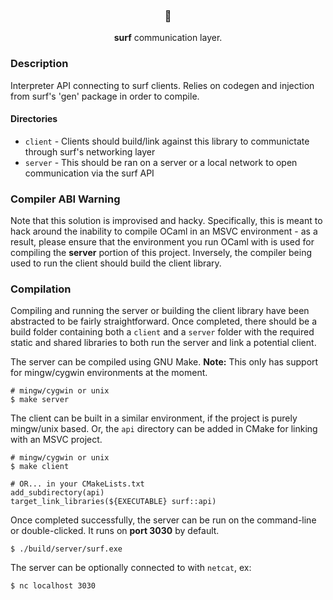 <h3 align="center">🦞</h3>
<p align="center"><b>surf</b> communication layer.</p>

### Description
Interpreter API connecting to surf clients. Relies on codegen and injection from surf's 'gen' package in order to compile.

#### Directories

* `client` - Clients should build/link against this library to communictate through surf's networking layer
* `server` - This should be ran on a server or a local network to open communication via the surf API

### Compiler ABI Warning
Note that this solution is improvised and hacky. Specifically, this is meant to hack around the inability to compile OCaml in an MSVC environment - as a result, please ensure that the environment you run OCaml with is used for compiling the **server** portion of this project. Inversely, the compiler being used to run the client should build the client library.

### Compilation
Compiling and running the server or building the client library have been abstracted to be fairly straightforward. Once completed, there should be a build folder containing both a `client` and a `server` folder with the required static and shared libraries to both run the server and link a potential client.

The server can be compiled using GNU Make. **Note:** This only has support for mingw/cygwin environments at the moment.
```
# mingw/cygwin or unix
$ make server
```

The client can be built in a similar environment, if the project is purely mingw/unix based. Or, the `api` directory can be added in CMake for linking with an MSVC project.
```
# mingw/cygwin or unix
$ make client

# OR... in your CMakeLists.txt
add_subdirectory(api)
target_link_libraries(${EXECUTABLE} surf::api)
```

Once completed successfully, the server can be run on the command-line or double-clicked. It runs on **port 3030** by default.
```
$ ./build/server/surf.exe
```

The server can be optionally connected to with `netcat`, ex:
```
$ nc localhost 3030
```